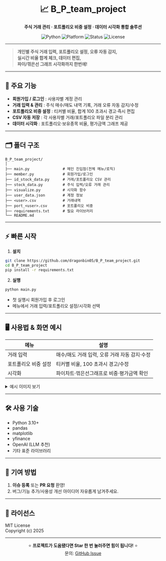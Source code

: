 <div align="center">

# 📈 B_P_team_project  
**주식 거래 관리 · 포트폴리오 비중 설정 · 데이터 시각화 통합 솔루션**

![Python](https://img.shields.io/badge/Python-3.10%2B-blue?logo=python)
![Platform](https://img.shields.io/badge/Platform-Windows%20%7C%20macOS%20%7C%20Linux-lightgrey)
![Status](https://img.shields.io/badge/Status-Active-brightgreen)
![License](https://img.shields.io/badge/License-MIT-green)

</div>

---

> **개인별 주식 거래 입력, 포트폴리오 설정, 오류 자동 감지,  
> 실시간 비율 합계 체크, 데이터 편집,  
> 파이/꺾은선 그래프 시각화까지 한번에!**

---

## 🚀 주요 기능

- **회원가입 / 로그인** : 사용자별 계정 관리
- **거래 입력 & 관리** : 주식 매수/매도 내역 기록, 거래 오류 자동 감지/수정
- **포트폴리오 비중 설정** : 티커별 비율, 합계 100 초과시 경고·즉시 편집
- **CSV 자동 저장** : 각 사용자별 거래/포트폴리오 파일 분리 관리
- **데이터 시각화** : 포트폴리오·보유종목 비율, 평가금액 그래프 제공

---

## 🗂️ 폴더 구조

```
B_P_team_project/
│
├── main.py               # 메인 진입점(전체 메뉴/로직)
├── member.py             # 회원가입/로그인
├── id_stock_data.py      # 거래/포트폴리오 CSV 관리
├── stock_data.py         # 주식 입력/오류 거래 관리
├── visualize.py          # 시각화 함수
├── user_data.json        # 계정 정보
├── <user>.csv            # 거래내역
├── port_<user>.csv       # 포트폴리오 비중
├── requirements.txt      # 필요 라이브러리
└── README.md
```

---

## ⚡️ 빠른 시작

1. **설치**

```bash
git clone https://github.com/dragonbin05/B_P_team_project.git
cd B_P_team_project
pip install -r requirements.txt
```

2. **실행**

```bash
python main.py
```

- 첫 실행시 회원가입 후 로그인
- 메뉴에서 거래 입력/포트폴리오 설정/시각화 선택

---

## 🖥️ 사용법 & 화면 예시

| 메뉴                 | 설명                                                |
|----------------------|-----------------------------------------------------|
| 거래 입력            | 매수/매도 거래 입력, 오류 거래 자동 감지·수정       |
| 포트폴리오 비중 설정 | 티커별 비율, 100 초과시 경고/수정                   |
| 시각화               | 파이차트·꺾은선그래프로 비중·평가금액 확인           |

<details>
<summary>예시 이미지 보기</summary>

<img src="docs/portfolio_example.png" width="400" alt="포트폴리오 비중 예시">
<img src="docs/pie_chart_example.png" width="400" alt="파이차트 예시">

</details>

---

## 🛠️ 사용 기술

- Python 3.10+
- pandas
- matplotlib
- yfinance
- OpenAI (LLM 추천)
- 기타 표준 라이브러리

---

## 🙌 기여 방법

1. **이슈 등록** 또는 **PR 요청** 환영!
2. 버그/기능 추가/사용성 개선 아이디어 자유롭게 남겨주세요.

---

## 📄 라이선스

MIT License  
Copyright (c) 2025

---

<div align="center">

⭐️ **프로젝트가 도움됐다면 Star 한 번 눌러주면 힘이 됩니다!** ⭐️  
문의: [GitHub Issue](https://github.com/dragonbin05/B_P_team_project/issues)

</div>
